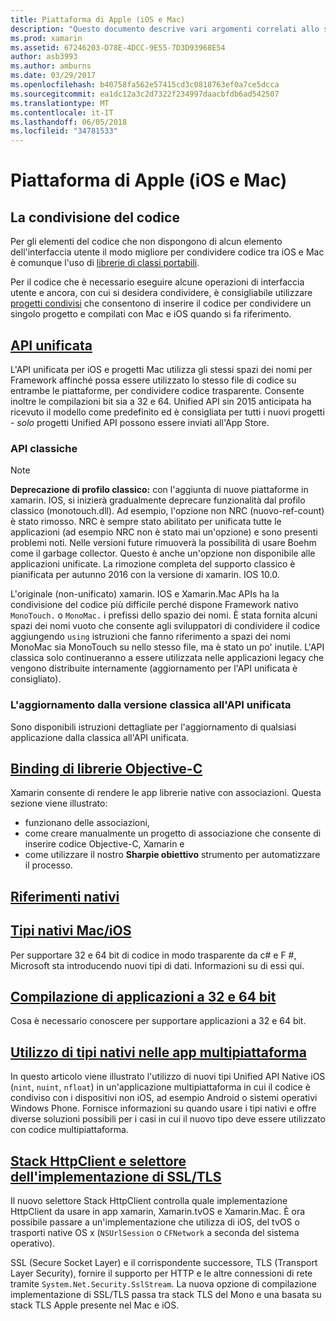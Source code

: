 ```yaml
---
title: Piattaforma di Apple (iOS e Mac)
description: "Questo documento descrive vari argomenti correlati allo sviluppo di xamarin. IOS e Xamarin.Mac: codice di condivisione, l'API unificata, Objective-C librerie, i riferimenti nativi, i tipi nativi e informazioni di associazione."
ms.prod: xamarin
ms.assetid: 67246203-D78E-4DCC-9E55-7D3D93968E54
author: asb3993
ms.author: amburns
ms.date: 03/29/2017
ms.openlocfilehash: b40758fa562e57415cd3c0818763ef0a7ce5dcca
ms.sourcegitcommit: ea1dc12a3c2d7322f234997daacbfdb6ad542507
ms.translationtype: MT
ms.contentlocale: it-IT
ms.lasthandoff: 06/05/2018
ms.locfileid: "34781533"
---
```

# <a name="apple-platform-ios-and-mac"></a>Piattaforma di Apple (iOS e Mac)

## <a name="code-sharing"></a>La condivisione del codice

Per gli elementi del codice che non dispongono di alcun elemento dell'interfaccia utente il modo migliore per condividere codice tra iOS e Mac è comunque l'uso di [librerie di classi portabili](~/cross-platform/app-fundamentals/pcl.md).

Per il codice che è necessario eseguire alcune operazioni di interfaccia utente e ancora, con cui si desidera condividere, è consigliabile utilizzare [progetti condivisi](~/cross-platform/app-fundamentals/shared-projects.md) che consentono di inserire il codice per condividere un singolo progetto e compilati con Mac e iOS quando si fa riferimento.

##  <a name="unified-apiunifiedindexmd"></a>[API unificata](unified/index.md)

L'API unificata per iOS e progetti Mac utilizza gli stessi spazi dei nomi per Framework affinché possa essere utilizzato lo stesso file di codice su entrambe le piattaforme, per condividere codice trasparente. Consente inoltre le compilazioni bit sia a 32 e 64. Unified API sin 2015 anticipata ha ricevuto il modello come predefinito ed è consigliata per tutti i nuovi progetti - *solo* progetti Unified API possono essere inviati all'App Store.

### <a name="classic-apis"></a>API classiche

> [!NOTE]
> **Deprecazione di profilo classico:** con l'aggiunta di nuove piattaforme in xamarin. IOS, si inizierà gradualmente deprecare funzionalità dal profilo classico (monotouch.dll). Ad esempio, l'opzione non NRC (nuovo-ref-count) è stato rimosso. NRC è sempre stato abilitato per unificata tutte le applicazioni (ad esempio NRC non è stato mai un'opzione) e sono presenti problemi noti. Nelle versioni future rimuoverà la possibilità di usare Boehm come il garbage collector. Questo è anche un'opzione non disponibile alle applicazioni unificate. La rimozione completa del supporto classico è pianificata per autunno 2016 con la versione di xamarin. IOS 10.0.

L'originale (non-unificato) xamarin. IOS e Xamarin.Mac APIs ha la condivisione del codice più difficile perché dispone Framework nativo `MonoTouch.` o `MonoMac.` i prefissi dello spazio dei nomi.  È stata fornita alcuni spazi dei nomi vuoto che consente agli sviluppatori di condividere il codice aggiungendo `using` istruzioni che fanno riferimento a spazi dei nomi MonoMac sia MonoTouch su nello stesso file, ma è stato un po' inutile. L'API classica solo continueranno a essere utilizzata nelle applicazioni legacy che vengono distribuite internamente (aggiornamento per l'API unificata è consigliato).


### <a name="updating-from-classic-to-the-unified-api"></a>L'aggiornamento dalla versione classica all'API unificata

Sono disponibili istruzioni dettagliate per l'aggiornamento di qualsiasi applicazione dalla classica all'API unificata.

## <a name="binding-objective-c-librariesbindingindexmd"></a>[Binding di librerie Objective-C](binding/index.md)

Xamarin consente di rendere le app librerie native con associazioni. Questa sezione viene illustrato:

- funzionano delle associazioni,
- come creare manualmente un progetto di associazione che consente di inserire codice Objective-C, Xamarin e
- come utilizzare il nostro **Sharpie obiettivo** strumento per automatizzare il processo.

## <a name="native-referencesnative-referencesmd"></a>[Riferimenti nativi](native-references.md)

##  <a name="macios-native-typesnativetypesmd"></a>[Tipi nativi Mac/iOS](nativetypes.md)

Per supportare 32 e 64 bit di codice in modo trasparente da c# e F #, Microsoft sta introducendo nuovi tipi di dati.   Informazioni su di essi qui.

##  <a name="building-32-and-64-bit-apps32-and-64indexmd"></a>[Compilazione di applicazioni a 32 e 64 bit](32-and-64/index.md)

Cosa è necessario conoscere per supportare applicazioni a 32 e 64 bit.

## <a name="working-with-native-types-in-cross-platform-appsnative-types-cross-platformmd"></a>[Utilizzo di tipi nativi nelle app multipiattaforma](native-types-cross-platform.md)

In questo articolo viene illustrato l'utilizzo di nuovi tipi Unified API Native iOS (`nint`, `nuint`, `nfloat`) in un'applicazione multipiattaforma in cui il codice è condiviso con i dispositivi non iOS, ad esempio Android o sistemi operativi Windows Phone.
Fornisce informazioni su quando usare i tipi nativi e offre diverse soluzioni possibili per i casi in cui il nuovo tipo deve essere utilizzato con codice multipiattaforma.

## <a name="httpclient-stack-and-ssltls-implementation-selectorhttp-stackmd"></a>[Stack HttpClient e selettore dell'implementazione di SSL/TLS](http-stack.md)

Il nuovo selettore Stack HttpClient controlla quale implementazione HttpClient da usare in app xamarin, Xamarin.tvOS e Xamarin.Mac. È ora possibile passare a un'implementazione che utilizza di iOS, del tvOS o trasporti native OS x (`NSUrlSession` o `CFNetwork` a seconda del sistema operativo).

SSL (Secure Socket Layer) e il corrispondente successore, TLS (Transport Layer Security), fornire il supporto per HTTP e le altre connessioni di rete tramite `System.Net.Security.SslStream`. La nuova opzione di compilazione implementazione di SSL/TLS passa tra stack TLS del Mono e una basata su stack TLS Apple presente nel Mac e iOS.
